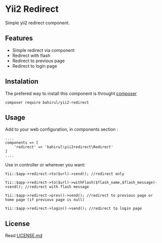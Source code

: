 Yii2 Redirect
=======

Simple yii2 redirect component.

Features
-------

- Simple redirect via component
- Redirect with flash
- Redirect to previous page
- Redirect to login page

Instalation
-------

The prefered way to install this component is throught [composer](https://getcomposer.org/download)

    composer require bahirul/yii2-redirect
    

Usage
-------

Add to your web configuration, in components section :

    ....
    components => [
        'redirect' => 'bahirul\yii2redirect\Redirect'
    ]
    ....
    

Use in controller or wherever you want:

    Yii::$app->redirect->to($url)->send(); //redirect only
    
    Yii::$app->redirect->to($url)->withFlash($flash_name,$flash_message)->send(); //redirect with flash message

    Yii::$app->redirect->prev()->send(); //redirect to previous page or home page (if previous page is null)

    Yii::$app->redirect->login()->send(); //redirect to login page


License
--------

Read [LICENSE.md](LICENSE.md)

